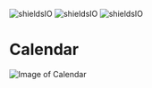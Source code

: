 ![shieldsIO](https://img.shields.io/github/issues/beatrizsmerino/calendar)
![shieldsIO](https://img.shields.io/github/forks/beatrizsmerino/calendar)
![shieldsIO](https://img.shields.io/github/stars/beatrizsmerino/calendar)


# Calendar

![Image of Calendar](https://github.com/beatrizsmerino/calendar/blob/feature/documentation/documentation/images/calendar.png)